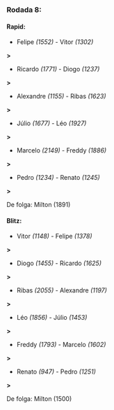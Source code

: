 ### Rodada 8:

#### Rapid:

* Felipe *(1552)*     -     Vitor *(1302)*

 **>** 
* Ricardo *(1771)*     -     Diogo *(1237)*

 **>** 
* Alexandre *(1155)*     -     Ribas *(1623)*

 **>** 
* Júlio *(1677)*     -     Léo *(1927)*

 **>** 
* Marcelo *(2149)*     -     Freddy *(1886)*

 **>** 
* Pedro *(1234)*     -     Renato *(1245)*

 **>** 

De folga: Milton (1891)

#### Blitz:

* Vitor *(1148)*     -     Felipe *(1378)*

 **>** 
* Diogo *(1455)*     -     Ricardo *(1625)*

 **>** 
* Ribas *(2055)*     -     Alexandre *(1197)*

 **>** 
* Léo *(1856)*     -     Júlio *(1453)*

 **>** 
* Freddy *(1793)*     -     Marcelo *(1602)*

 **>** 
* Renato *(947)*     -     Pedro *(1251)*

 **>** 

De folga: Milton (1500)

